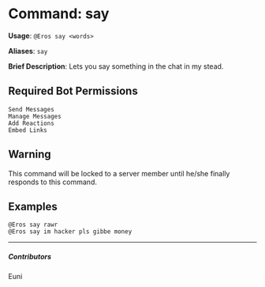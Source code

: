 # Command: say


**Usage**: `@Eros say <words>`

**Aliases**: `say`

**Brief Description**: Lets you say something in the chat in my stead.



## Required Bot Permissions

```
Send Messages
Manage Messages
Add Reactions
Embed Links
```

## Warning


This command will be locked to a server member until he/she finally responds to this command.

## Examples

```
@Eros say rawr
@Eros say im hacker pls gibbe money
```


---

##### Contributors


Euni
